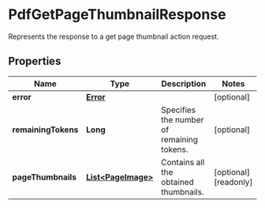 

# PdfGetPageThumbnailResponse

Represents the response to a get page thumbnail action request.
## Properties

Name | Type | Description | Notes
------------ | ------------- | ------------- | -------------
**error** | [**Error**](Error.md) |  |  [optional]
**remainingTokens** | **Long** | Specifies the number of remaining tokens. |  [optional]
**pageThumbnails** | [**List&lt;PageImage&gt;**](PageImage.md) | Contains all the obtained thumbnails. |  [optional] [readonly]



